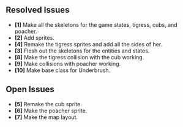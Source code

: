 ## Resolved Issues ##
- **[1]** Make all the skeletons for the game states, tigress, cubs, and poacher.
- **[2]** Add sprites.
- **[4]** Remake the tigress sprites and add all the sides of her.
- **[3]** Flesh out the skeletons for the entities and states.
- **[8]** Make the tigress collision with the cub working.
- **[9]** Make collisions with poacher working.
- **[10]** Make base class for Underbrush.

## Open Issues ##
- **[5]** Remake the cub sprite.
- **[6]** Make the poacher sprite.
- **[7]** Make the map layout.
